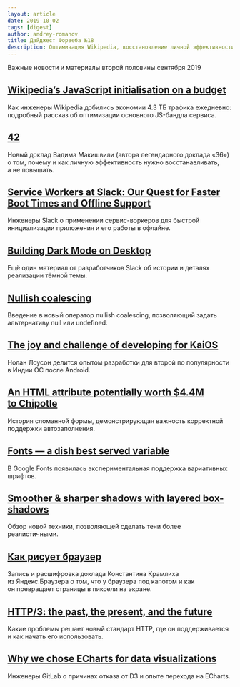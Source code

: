 ```yaml
---
layout: article
date: 2019-10-02
tags: [digest]
author: andrey-romanov
title: Дайджест Форвеба №18
description: Оптимизация Wikipedia, восстановление личной эффективности, сервис-воркер и тёмная тема в Slack, разработка под KaiOS, важность автозаполнения, вариативные шрифты в Google Fonts, слоёный box-shadow, как рисует браузер, HTTP/3, визуализация данных в GitLab
---
```

<p class="paragraph--lead">Важные новости и материалы второй половины сентября 2019</p>

## [Wikipedia’s JavaScript initialisation on a budget](https://phabricator.wikimedia.org/phame/post/view/175/wikipedia_s_javascript_initialisation_on_a_budget/)

<p>Как инженеры Wikipedia добились экономии 4.3 ТБ трафика ежедневно: подробный рассказ об оптимизации основного JS-бандла сервиса.</p>

## [42](https://youtu.be/Xg-oZp0EcYc?t=25572)

<p>Новый доклад Вадима Макишвили (автора легендарного доклада «36») о том, почему и как личную эффективность нужно восстанавливать, а не повышать.</p>

## [Service Workers at Slack: Our Quest for Faster Boot Times and Offline Support](https://slack.engineering/service-workers-at-slack-our-quest-for-faster-boot-times-and-offline-support-3492cf79c88)

<p>Инженеры Slack о применении сервис-воркеров для быстрой инициализации приложения и его работы в офлайне.</p>

## [Building Dark Mode on Desktop](https://slack.engineering/building-dark-mode-on-desktop-811508b5d15f)

<p>Ещё один материал от разработчиков Slack об истории и деталях реализации тёмной темы.</p>

## [Nullish coalescing](https://v8.dev/features/nullish-coalescing)

<p>Введение в новый оператор nullish coalescing, позволяющий задать альтернативу null или undefined.</p>

## [The joy and challenge of developing for KaiOS](https://nolanlawson.com/2019/09/22/the-joy-and-challenge-of-developing-for-kaios/)

<p>Нолан Лоусон делится опытом разработки для второй по популярности в Индии ОС после Android.</p>

## [An HTML attribute potentially worth $4.4M to Chipotle](https://cloudfour.com/thinks/an-html-attribute-potentially-worth-4-4m-to-chipotle/)

<p>История сломанной формы, демонстрирующая важность корректной поддержки автозаполнения.</p>

## [Fonts — a dish best served variable](https://codepen.io/nlwilliams/full/JjPJewp)

<p>В Google Fonts появилась экспериментальная поддержка вариативных шрифтов.</p>

## [Smoother & sharper shadows with layered box-shadows](https://tobiasahlin.com/blog/layered-smooth-box-shadows/)

<p>Обзор новой техники, позволяющей сделать тени более реалистичными.</p>

## [Как рисует браузер](https://habr.com/en/company/yandex/blog/468165/)

<p>Запись и расшифровка доклада Константина Крамлиха из Яндекс.Браузера о том, что у браузера под капотом и как он превращает страницы в пиксели на экране.</p>

## [HTTP/3: the past, the present, and the future](https://blog.cloudflare.com/http3-the-past-present-and-future/)

<p>Какие проблемы решает новый стандарт HTTP, где он поддерживается и как начать его использовать.</p>

## [Why we chose ECharts for data visualizations](https://about.gitlab.com/2019/09/30/why-we-chose-echarts/)

<p>Инженеры GitLab о причинах отказа от D3 и опыте перехода на ECharts.</p>
